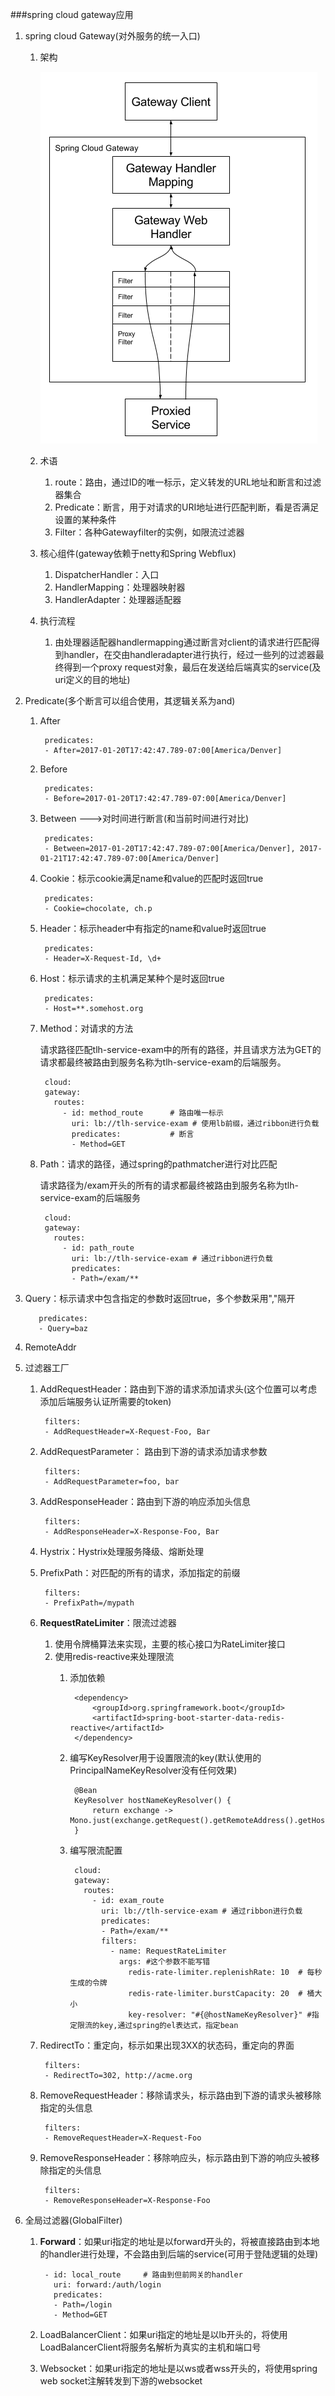 ###spring cloud gateway应用
1. spring cloud Gateway(对外服务的统一入口)
	1. 架构
	
		![](pic/spring_cloud_gateway_diagram.png)
	2. 术语 
		1. route：路由，通过ID的唯一标示，定义转发的URL地址和断言和过滤器集合
		2. Predicate：断言，用于对请求的URI地址进行匹配判断，看是否满足设置的某种条件
		3. Filter：各种Gatewayfilter的实例，如限流过滤器
	3. 核心组件(gateway依赖于netty和Spring Webflux)
		1. DispatcherHandler：入口
		2. HandlerMapping：处理器映射器
		3. HandlerAdapter：处理器适配器
	4. 执行流程
		1. 由处理器适配器handlermapping通过断言对client的请求进行匹配得到handler，在交由handleradapter进行执行，经过一些列的过滤器最终得到一个proxy request对象，最后在发送给后端真实的service(及uri定义的目的地址)   	
2. Predicate(多个断言可以组合使用，其逻辑关系为and)
	1. After

			predicates:
	        - After=2017-01-20T17:42:47.789-07:00[America/Denver]
	2. Before

			predicates:
       	  	- Before=2017-01-20T17:42:47.789-07:00[America/Denver]
	3. Between	--->对时间进行断言(和当前时间进行对比)

			predicates:
	        - Between=2017-01-20T17:42:47.789-07:00[America/Denver], 2017-01-21T17:42:47.789-07:00[America/Denver]
	4. Cookie：标示cookie满足name和value的匹配时返回true

			predicates:
        	- Cookie=chocolate, ch.p
	5. Header：标示header中有指定的name和value时返回true

			predicates:
        	- Header=X-Request-Id, \d+
	6. Host：标示请求的主机满足某种个是时返回true

			predicates:
        	- Host=**.somehost.org
	7. Method：对请求的方法
	
		请求路径匹配tlh-service-exam中的所有的路径，并且请求方法为GET的请求都最终被路由到服务名称为tlh-service-exam的后端服务。
		
			cloud:
		    gateway:
		      routes:
		        - id: method_route		# 路由唯一标示
		          uri: lb://tlh-service-exam # 使用lb前缀，通过ribbon进行负载
		          predicates:			# 断言 
		          - Method=GET
	8. Path：请求的路径，通过spring的pathmatcher进行对比匹配

		请求路径为/exam开头的所有的请求都最终被路由到服务名称为tlh-service-exam的后端服务
	
			cloud:
		    gateway:
		      routes:
		        - id: path_route
		          uri: lb://tlh-service-exam # 通过ribbon进行负载
		          predicates:
		          - Path=/exam/**
  9. Query：标示请求中包含指定的参数时返回true，多个参数采用","隔开

	  		predicates:
	        - Query=baz
  10. RemoteAddr
3. 过滤器工厂
	1. AddRequestHeader：路由到下游的请求添加请求头(这个位置可以考虑添加后端服务认证所需要的token)

			filters:
        	- AddRequestHeader=X-Request-Foo, Bar
	2. AddRequestParameter： 路由到下游的请求添加请求参数

			filters:
        	- AddRequestParameter=foo, bar
	3. AddResponseHeader：路由到下游的响应添加头信息

			filters:
	        - AddResponseHeader=X-Response-Foo, Bar
	4. Hystrix：Hystrix处理服务降级、熔断处理
	5. PrefixPath：对匹配的所有的请求，添加指定的前缀

			filters:
	        - PrefixPath=/mypath
	6. **RequestRateLimiter**：限流过滤器
		1. 使用令牌桶算法来实现，主要的核心接口为RateLimiter接口
		2. 使用redis-reactive来处理限流
			1. 添加依赖

					<dependency>
			            <groupId>org.springframework.boot</groupId>
			            <artifactId>spring-boot-starter-data-redis-reactive</artifactId>
			        </dependency>
			2. 编写KeyResolver用于设置限流的key(默认使用的PrincipalNameKeyResolver没有任何效果)
			
					@Bean
				    KeyResolver hostNameKeyResolver() {
				        return exchange -> Mono.just(exchange.getRequest().getRemoteAddress().getHostName());
				    }
			3. 编写限流配置  

					cloud:
				    gateway:
				      routes:
				        - id: exam_route
				          uri: lb://tlh-service-exam # 通过ribbon进行负载
				          predicates:
				          - Path=/exam/**
				          filters:
				            - name: RequestRateLimiter
				              args:	#这个参数不能写错
				                redis-rate-limiter.replenishRate: 10  # 每秒生成的令牌
				                redis-rate-limiter.burstCapacity: 20  # 桶大小
				                key-resolver: "#{@hostNameKeyResolver}" #指定限流的key,通过spring的el表达式，指定bean
    7. RedirectTo：重定向，标示如果出现3XX的状态码，重定向的界面

	    	filters:
	        - RedirectTo=302, http://acme.org
    8. RemoveRequestHeader：移除请求头，标示路由到下游的请求头被移除指定的头信息

    		filters:
        	- RemoveRequestHeader=X-Request-Foo
    9. RemoveResponseHeader：移除响应头，标示路由到下游的响应头被移除指定的头信息

    		filters:
        	- RemoveResponseHeader=X-Response-Foo
4. 全局过滤器(GlobalFilter)
	1. **Forward**：如果uri指定的地址是以forward开头的，将被直接路由到本地的handler进行处理，不会路由到后端的service(可用于登陆逻辑的处理)
	
			- id: local_route     # 路由到但前网关的handler
	          uri: forward:/auth/login
	          predicates:
	          - Path=/login
	          - Method=GET
	2. LoadBalancerClient：如果uri指定的地址是以lb开头的，将使用LoadBalancerClient将服务名解析为真实的主机和端口号
	3. Websocket：如果uri指定的地址是以ws或者wss开头的，将使用spring web socket注解转发到下游的websocket 